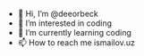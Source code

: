 - 👋 Hi, I’m @deeorbeck
- 👀 I’m interested in coding
- 🌱 I’m currently learning coding
- 📫 How to reach me ismailov.uz


